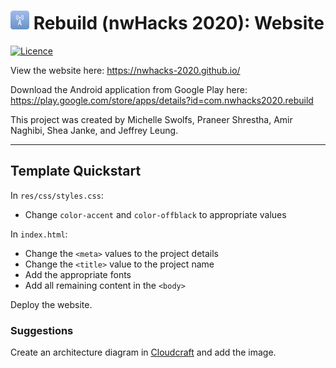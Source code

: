 # <img src="./readme-img/icon.jpg" width="30"> Rebuild (nwHacks 2020): Website

[![Licence](
    https://img.shields.io/github/license/nwhacks-2020/nwhacks-2020.github.io)](
        https://github.com/nwhacks-2020/nwhacks-2020.github.io/blob/master/LICENCE
)

View the website here: https://nwhacks-2020.github.io/

Download the Android application from Google Play here: https://play.google.com/store/apps/details?id=com.nwhacks2020.rebuild

This project was created by Michelle Swolfs, Praneer Shrestha, Amir Naghibi, Shea Janke, and Jeffrey Leung.

___

## Template Quickstart

In `res/css/styles.css`:
* Change `color-accent` and `color-offblack` to appropriate values

In `index.html`:
* Change the `<meta>` values to the project details
* Change the `<title>` value to the project name
* Add the appropriate fonts
* Add all remaining content in the `<body>`

Deploy the website.

### Suggestions

Create an architecture diagram in [Cloudcraft](https://cloudcraft.co/) and add the image.
